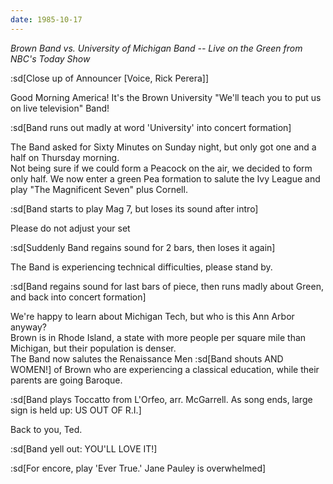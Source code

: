 ```yaml
---
date: 1985-10-17
---
```


_Brown Band vs. University of Michigan Band -- Live on the Green from NBC's Today Show_

:sd[Close up of Announcer [Voice, Rick Perera]]

Good Morning America! It's the Brown University "We'll teach you to put us on live television" Band!

:sd[Band runs out madly at word 'University' into concert formation]

The Band asked for Sixty Minutes on Sunday night, but only got one and a half on Thursday morning.\
 Not being sure if we could form a Peacock on the air, we decided to form only half. We now enter a green Pea formation to salute the Ivy League and play "The Magnificent Seven" plus Cornell.

:sd[Band starts to play Mag 7, but loses its sound after intro]

Please do not adjust your set

:sd[Suddenly Band regains sound for 2 bars, then loses it again]

The Band is experiencing technical difficulties, please stand by.

:sd[Band regains sound for last bars of piece, then runs madly about Green, and back into concert formation]

We're happy to learn about Michigan Tech, but who is this Ann Arbor anyway?\
 Brown is in Rhode Island, a state with more people per square mile than Michigan, but their population is denser.\
 The Band now salutes the Renaissance Men :sd[Band shouts AND WOMEN!] of Brown who are experiencing a classical education, while their parents are going Baroque.

:sd[Band plays Toccatto from L'Orfeo, arr. McGarrell. As song ends, large sign is held up: US OUT OF R.I.]

Back to you, Ted.

:sd[Band yell out: YOU'LL LOVE IT!]

:sd[For encore, play 'Ever True.' Jane Pauley is overwhelmed]
